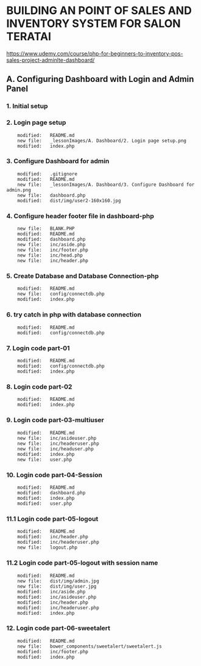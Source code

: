 # BUILDING AN POINT OF SALES AND INVENTORY SYSTEM FOR SALON TERATAI

https://www.udemy.com/course/php-for-beginners-to-inventory-pos-sales-project-adminlte-dashboard/

## A. Configuring Dashboard with Login and Admin Panel

### 1. Initial setup

### 2. Login page setup

        modified:   README.md
        new file:   _lessonImages/A. Dashboard/2. Login page setup.png
        modified:   index.php

### 3. Configure Dashboard for admin

        modified:   .gitignore
        modified:   README.md
        new file:   _lessonImages/A. Dashboard/3. Configure Dashboard for admin.png
        new file:   dashboard.php
        modified:   dist/img/user2-160x160.jpg

### 4. Configure header footer file in dashboard-php

        new file:   BLANK.PHP
        modified:   README.md
        modified:   dashboard.php
        new file:   inc/aside.php
        new file:   inc/footer.php
        new file:   inc/head.php
        new file:   inc/header.php

### 5. Create Database and Database Connection-php

        modified:   README.md
        new file:   config/connectdb.php
        modified:   index.php

### 6. try catch in php with database connection

        modified:   README.md
        modified:   config/connectdb.php

### 7. Login code part-01

        modified:   README.md
        modified:   config/connectdb.php
        modified:   index.php

### 8. Login code part-02

        modified:   README.md
        modified:   index.php

### 9. Login code part-03-multiuser

        modified:   README.md
        new file:   inc/asideuser.php
        new file:   inc/headeruser.php
        new file:   inc/headuser.php
        modified:   index.php
        new file:   user.php

### 10. Login code part-04-Session

        modified:   README.md
        modified:   dashboard.php
        modified:   index.php
        modified:   user.php

### 11.1 Login code part-05-logout

        modified:   README.md
        modified:   inc/header.php
        modified:   inc/headeruser.php
        new file:   logout.php

### 11.2 Login code part-05-logout with session name

        modified:   README.md
        new file:   dist/img/admin.jpg
        new file:   dist/img/user.jpg
        modified:   inc/aside.php
        modified:   inc/asideuser.php
        modified:   inc/header.php
        modified:   inc/headeruser.php
        modified:   index.php

### 12. Login code part-06-sweetalert

        modified:   README.md
        new file:   bower_components/sweetalert/sweetalert.js
        modified:   inc/footer.php
        modified:   index.php
